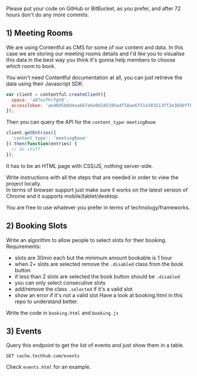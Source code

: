Please put your code on GitHub or BitBucket, as you prefer, and after 72 hours don't do any more commits.

## 1) Meeting Rooms

We are using Contentful as CMS for some of our content and data.
In this case we are storing our meeting rooms details and I'd like you to visualise this data in the best way you think it's gonna help members to choose which room to book.

You won't need Contentful documentation at all, you can just retrieve the data using their Javascript SDK.

```js
var client = contentful.createClient({
  space: 'a87ovfhrfgt0',
  accessToken: 'ae40d50dd4ea667e6e0d185395a4f58ae6f514383513ff2e368bffba7591022b'
});
```

Then you can query the API for the `content_type`: `meetingRoom`
```js
client.getEntries({
  'content_type': 'meetingRoom'
}).then(function(entries) {
  // do stuff
});
```
It has to be an HTML page with CSS/JS, nothing server-side.

Write instructions with all the steps that are needed in order to view the project locally.  
In terms of browser support just make sure it works on the latest version of Chrome and it supports mobile/tablet/desktop.

You are free to use whatever you prefer in terms of technology/frameworks.

## 2) Booking Slots
Write an algorithm to allow people to select slots for their booking.  
Requirements:
* slots are 30min each but the minimum amount bookable is 1 hour
* when 2+ slots are selected remove the `.disabled` class from the book button
* if less than 2 slots are selected the book button should be `.disabled`
* you can only select consecutive slots
* add/remove the class `.selected` if it's a valid slot
* show an error if it's not a valid slot
Have a look at booking.html in this repo to understand better.

Write the code in `booking.html` and `booking.js`

## 3) Events
Query this endpoint to get the list of events and just show them in a table.
```
GET cache.techhub.com/events
```
Check `events.html` for an example.
